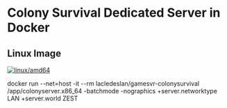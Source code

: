 # Colony Survival Dedicated Server in Docker

## Linux Image

[![linux/amd64](https://github.com/LacledesLAN/gamesvr-colonysurvival/actions/workflows/build-linux-image.yml/badge.svg)](https://github.com/LacledesLAN/gamesvr-colonysurvival/actions/workflows/build-linux-image.yml)

docker run --net=host -it --rm lacledeslan/gamesvr-colonysurvival /app/colonyserver.x86_64 -batchmode -nographics +server.networktype LAN +server.world ZEST
